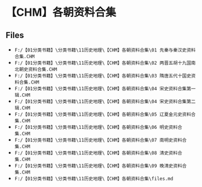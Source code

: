 # 【CHM】各朝资料合集

## Files

- `F:/【01分类书籍】\分类书籍\11历史地理\【CHM】各朝资料合集\01 先秦与秦汉史资料合集.CHM`
- `F:/【01分类书籍】\分类书籍\11历史地理\【CHM】各朝资料合集\02 两晋五胡十九国南北朝史资料合集.CHM`
- `F:/【01分类书籍】\分类书籍\11历史地理\【CHM】各朝资料合集\03 隋唐五代十国史资料合集.CHM`
- `F:/【01分类书籍】\分类书籍\11历史地理\【CHM】各朝资料合集\04 宋史资料合集第一辑.CHM`
- `F:/【01分类书籍】\分类书籍\11历史地理\【CHM】各朝资料合集\04 宋史资料合集第二辑.CHM`
- `F:/【01分类书籍】\分类书籍\11历史地理\【CHM】各朝资料合集\05 辽夏金元史资料合集.CHM`
- `F:/【01分类书籍】\分类书籍\11历史地理\【CHM】各朝资料合集\06 明史资料合集.CHM`
- `F:/【01分类书籍】\分类书籍\11历史地理\【CHM】各朝资料合集\07 南明史资料合集.CHM`
- `F:/【01分类书籍】\分类书籍\11历史地理\【CHM】各朝资料合集\08 清史资料合集.CHM`
- `F:/【01分类书籍】\分类书籍\11历史地理\【CHM】各朝资料合集\09 晚清史资料合集.CHM`
- `F:/【01分类书籍】\分类书籍\11历史地理\【CHM】各朝资料合集\files.md`
